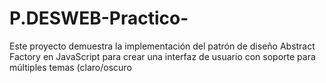 # P.DESWEB-Practico-

Este proyecto demuestra la implementación del patrón de diseño Abstract Factory en JavaScript para crear una interfaz de usuario con soporte para múltiples temas (claro/oscuro